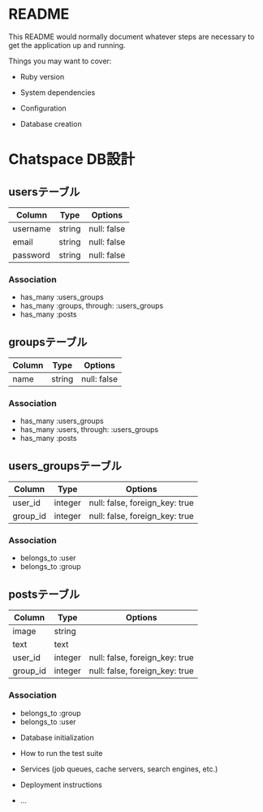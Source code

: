 # README

This README would normally document whatever steps are necessary to get the
application up and running.

Things you may want to cover:

* Ruby version

* System dependencies

* Configuration

* Database creation
#  Chatspace DB設計
##  usersテーブル
|Column|Type|Options|
|------|----|-------|
|username|string|null: false|
|email|string|null: false|
|password|string|null: false|
###  Association
- has_many :users_groups
- has_many  :groups,  through:  :users_groups
- has_many :posts

##  groupsテーブル
|Column|Type|Options|
|------|----|-------|
|name|string|null: false|
###  Association
- has_many :users_groups
- has_many  :users,  through:  :users_groups
- has_many :posts

##  users_groupsテーブル
|Column|Type|Options|
|------|----|-------|
|user_id|integer|null: false, foreign_key: true|
|group_id|integer|null: false, foreign_key: true|
###  Association
- belongs_to :user
- belongs_to :group

##  postsテーブル
|Column|Type|Options|
|------|----|-------|
|image|string|
|text|text|
|user_id|integer|null: false, foreign_key: true|
|group_id|integer|null: false, foreign_key: true|
###  Association
- belongs_to :group
- belongs_to :user

* Database initialization

* How to run the test suite

* Services (job queues, cache servers, search engines, etc.)

* Deployment instructions

* ...
